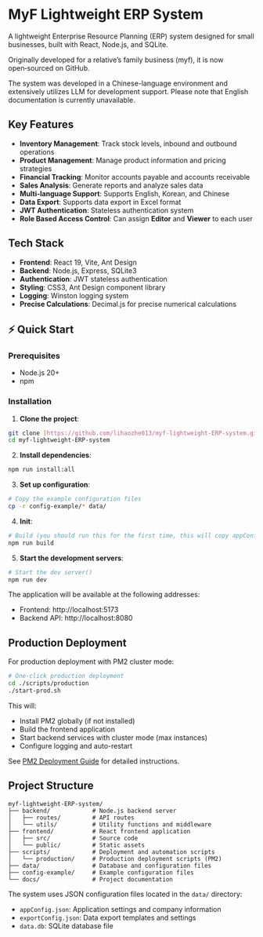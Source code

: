 # MyF Lightweight ERP System

A lightweight Enterprise Resource Planning (ERP) system designed for small businesses, built with React, Node.js, and SQLite.

Originally developed for a relative’s family business (myf), it is now open‑sourced on GitHub.

The system was developed in a Chinese-language environment and extensively utilizes LLM for development support. Please note that English documentation is currently unavailable.

## Key Features

- **Inventory Management**: Track stock levels, inbound and outbound operations
- **Product Management**: Manage product information and pricing strategies
- **Financial Tracking**: Monitor accounts payable and accounts receivable
- **Sales Analysis**: Generate reports and analyze sales data
- **Multi-language Support**: Supports English, Korean, and Chinese
- **Data Export**: Supports data export in Excel format
- **JWT Authentication**: Stateless authentication system
- **Role Based Access Control**: Can assign **Editor** and **Viewer** to each user

## Tech Stack

- **Frontend**: React 19, Vite, Ant Design
- **Backend**: Node.js, Express, SQLite3
- **Authentication**: JWT stateless authentication
- **Styling**: CSS3, Ant Design component library
- **Logging**: Winston logging system
- **Precise Calculations**: Decimal.js for precise numerical calculations

## ⚡ Quick Start

### Prerequisites

- Node.js 20+
- npm

### Installation

1.  **Clone the project**:

```bash
git clone [https://github.com/lihaozhe013/myf-lightweight-ERP-system.git](https://github.com/lihaozhe013/myf-lightweight-ERP-system.git)
cd myf-lightweight-ERP-system
```

2.  **Install dependencies**:

```bash
npm run install:all
```

3.  **Set up configuration**:

```bash
# Copy the example configuration files
cp -r config-example/* data/
```

4. **Init**:

```bash
# Build (you should run this for the first time, this will copy appConfig.json to frontend folder)
npm run build
```

5.  **Start the development servers**:

```bash
# Start the dev server()
npm run dev
```

The application will be available at the following addresses:

- Frontend: http://localhost:5173
- Backend API: http://localhost:8080

## Production Deployment

For production deployment with PM2 cluster mode:

```bash
# One-click production deployment
cd ./scripts/production
./start-prod.sh
```

This will:

- Install PM2 globally (if not installed)
- Build the frontend application
- Start backend services with cluster mode (max instances)
- Configure logging and auto-restart

See [PM2 Deployment Guide](docs/pm2-deployment.md) for detailed instructions.

## Project Structure

```
myf-lightweight-ERP-system/
├── backend/            # Node.js backend server
│   ├── routes/         # API routes
│   └── utils/          # Utility functions and middleware
├── frontend/           # React frontend application
│   ├── src/            # Source code
│   └── public/         # Static assets
├── scripts/            # Deployment and automation scripts
│   └── production/     # Production deployment scripts (PM2)
├── data/               # Database and configuration files
├── config-example/     # Example configuration files
└── docs/               # Project documentation
```

The system uses JSON configuration files located in the `data/` directory:

- `appConfig.json`: Application settings and company information
- `exportConfig.json`: Data export templates and settings
- `data.db`: SQLite database file
